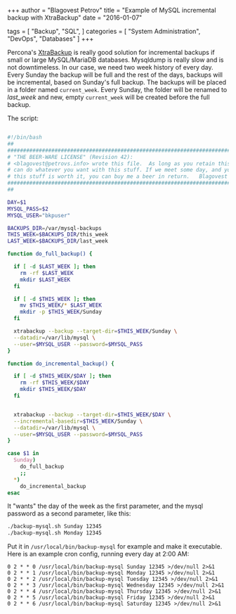 +++
author = "Blagovest Petrov"
title = "Example of MySQL incremental backup with XtraBackup"
date = "2016-01-07"

tags = [
    "Backup",
    "SQL",
]
categories = [
    "System Administration",
    "DevOps",
    "Databases"
]
+++  

Percona's [XtraBackup](https://www.percona.com/doc/percona-xtrabackup/2.3/index.html) is really good solution for incremental backups if small or large MySQL/MariaDB databases. Mysqldump is really slow and is not downtimeless.
In our case, we need two week history of every day. Every Sunday the backup will be full and the rest of the days, backups will be incremental, based on Sunday's full backup. The backups will be placed in a folder named `current_week`. Every Sunday, the folder will be renamed to *last_week* and new, empty `current_week` will be created before the full backup.

The script: 

```bash

#!/bin/bash
##
#####################################################################################
# "THE BEER-WARE LICENSE" (Revision 42):
# <blagovest@petrovs.info> wrote this file.  As long as you retain this notice you
# can do whatever you want with this stuff. If we meet some day, and you think
# this stuff is worth it, you can buy me a beer in return.   Blagovest Petrov
#####################################################################################
##

DAY=$1
MYSQL_PASS=$2
MYSQL_USER="bkpuser"

BACKUPS_DIR=/var/mysql-backups
THIS_WEEK=$BACKUPS_DIR/this_week
LAST_WEEK=$BACKUPS_DIR/last_week

function do_full_backup() {

  if [ -d $LAST_WEEK ]; then
    rm -rf $LAST_WEEK
    mkdir $LAST_WEEK
  fi

  if [ -d $THIS_WEEK ]; then
    mv $THIS_WEEK/* $LAST_WEEK
    mkdir -p $THIS_WEEK/Sunday
  fi

  xtrabackup --backup --target-dir=$THIS_WEEK/Sunday \
  --datadir=/var/lib/mysql \
  --user=$MYSQL_USER --password=$MYSQL_PASS
}

function do_incremental_backup() {

  if [ -d $THIS_WEEK/$DAY ]; then
    rm -rf $THIS_WEEK/$DAY
    mkdir $THIS_WEEK/$DAY
  fi


  xtrabackup --backup --target-dir=$THIS_WEEK/$DAY \
  --incremental-basedir=$THIS_WEEK/Sunday \
  --datadir=/var/lib/mysql \
  --user=$MYSQL_USER --password=$MYSQL_PASS
}

case $1 in 
  Sunday)
    do_full_backup
    ;;
  *)
    do_incremental_backup
esac
```

It "wants" the day of the week as the first parameter, and the mysql password as a second parameter, like this:

```bash
./backup-mysql.sh Sunday 12345
./backup-mysql.sh Monday 12345
```

Put it in `/usr/local/bin/backup-mysql` for example and make it executable. Here is an example cron config, running every day at 2:00 AM:

```
0 2 * * 0 /usr/local/bin/backup-mysql Sunday 12345 >/dev/null 2>&1
0 2 * * 1 /usr/local/bin/backup-mysql Monday 12345 >/dev/null 2>&1
0 2 * * 2 /usr/local/bin/backup-mysql Tuesday 12345 >/dev/null 2>&1
0 2 * * 3 /usr/local/bin/backup-mysql Wednesday 12345 >/dev/null 2>&1
0 2 * * 4 /usr/local/bin/backup-mysql Thursday 12345 >/dev/null 2>&1
0 2 * * 5 /usr/local/bin/backup-mysql Friday 12345 >/dev/null 2>&1
0 2 * * 6 /usr/local/bin/backup-mysql Saturday 12345 >/dev/null 2>&1
```

